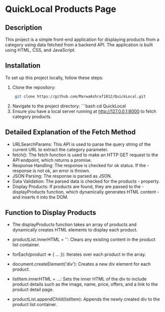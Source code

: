 # QuickLocal Products Page

## Description
This project is a simple front-end application for displaying products from a category using data fetched from a backend API. The application is built using HTML, CSS, and JavaScript.

## Installation
To set up this project locally, follow these steps:

1. Clone the repository:
   ```bash
    git clone https://github.com/MarwaAshraf1812/QuickLocal.git
2. Navigate to the project directory: ```bash
                                      cd QuickLocal
2. Ensure you have a local server running at http://127.0.0.1:8000 to fetch category products.

## Detailed Explanation of the Fetch Method
- URLSearchParams: This API is used to parse the query string of the current URL to extract the category parameter.
- fetch(): The fetch function is used to make an HTTP GET request to the API endpoint, which returns a promise.
- Response Handling: The response is checked for ok status. If the - response is not ok, an error is thrown.
- JSON Parsing: The response is parsed as JSON.
- Data Validation: The parsed data is checked for the products - property.
- Display Products: If products are found, they are passed to the - displayProducts function, which dynamically generates HTML content - and inserts it into the DOM.

## Function to Display Products
- The displayProducts function takes an array of products and dynamically creates HTML elements to display each product.

- productList.innerHTML = '': Clears any existing content in the product list container.
- forEach(product => { ... }): Iterates over each product in the array.
- document.createElement('div'): Creates a new div element for each product.
- listItem.innerHTML = ...: Sets the inner HTML of the div to include product details such as the image, name, price, offers, and a link to the product detail page.
- productList.appendChild(listItem): Appends the newly created div to the product list container.